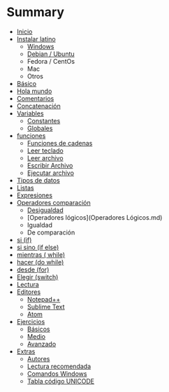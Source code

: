 # Summary

* [Inicio](inicio.md)
* [Instalar latino](introduccion/instalar_latino.md)
  * [Windows](introduccion/instalar_latino/windows.md)
  * [Debian / Ubuntu](introduccion/instalar_latino/debian-ubuntu.md)
  * Fedora / CentOs
  * Mac
  * Otros
* [Básico](basico.md)
* [Hola mundo](hola_mundo.md)
* [Comentarios](comentarios.md)
* [Concatenación](concatenacion.md)
* [Variables](variables.md)
  * [Constantes](constantes.md)
  * [Globales](globales.md)
* [funciones](funciones.md)
  * [Funciones de cadenas](cadenas.md)
  * [Leer teclado](leer_teclado.md)
  * [Leer archivo](leer_archivo.md)
  * [Escribir Archivo](escribir_archivo.md)
  * [Ejecutar archivo](ejecutar_archivo.md)
* [Tipos de datos](tipos_de_datos.md)
* [Listas](listas.md)
* [Expresiones](expresiones.md)
* [Operadores comparación](Operadores_comparacion.md)
  * [Desigualdad](desigualdad.md)
  * [Operadores lógicos](Operadores Lógicos.md)
  * Igualdad
  * De comparación
* [si \(if\)](si_if.md)
* [si sino \(if else\)](si_sino_if_else.md)
* [mientras \( while\)](mientras__while.md)
* [hacer \(do while\)](hacer_do.md)
* [desde \(for\)](desde.md)
* [Elegir \(switch\)](elejir.md)
* [Lectura](lectura.md)
* [Editores](latino_en.md)
  * [Notepad++](notepad++.md)
  * [Sublime Text](sublimetext.md)
  * [Atom](atom.md)
* [Ejercicios](ejercicios.md)
  * [Básicos](basicos.md)
  * [Medio](medio.md)
  * [Avanzado](avanzado.md)
* [Extras](README.md)
  * [Autores](autores.md)
  * [Lectura recomendada](lectura_recomendada.md)
  * [Comandos Windows](comandos-windows.md)
  * [Tabla código UNICODE](tabla-codigo-unicode.md)

